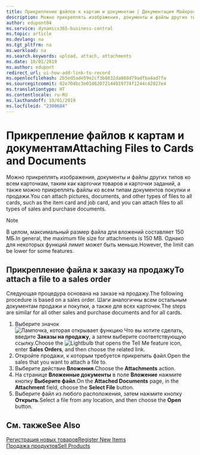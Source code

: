 ```yaml
---
title: Прикрепление файлов к картам и документам | Документация Майкрософт
description: Можно прикреплять изображения, документы и файлы других типов ко всем карточкам и всем типам документов покупки и продажи.
author: edupont04
ms.service: dynamics365-business-central
ms.topic: article
ms.devlang: na
ms.tgt_pltfrm: na
ms.workload: na
ms.search.keywords: upload, attach, attachments
ms.date: 10/01/2019
ms.author: edupont
redirect_url: ui-how-add-link-to-record
ms.openlocfilehash: 2b5ed5ade59e2cf3b8832da088d79adfba4ad7fa
ms.sourcegitcommit: 02e704bc3e01d62072144919774f1244c42827e4
ms.translationtype: HT
ms.contentlocale: ru-RU
ms.lasthandoff: 10/01/2019
ms.locfileid: "2300684"
---
```

# <a name="attaching-files-to-cards-and-documents"></a><span data-ttu-id="ca127-103">Прикрепление файлов к картам и документам</span><span class="sxs-lookup"><span data-stu-id="ca127-103">Attaching Files to Cards and Documents</span></span>
<span data-ttu-id="ca127-104">Можно прикреплять изображения, документы и файлы других типов ко всем карточкам, таким как карточки товаров и карточки заданий, а также можно прикреплять файлы ко всем типам документов покупки и продажи.</span><span class="sxs-lookup"><span data-stu-id="ca127-104">You can attach pictures, documents, and other types of files to all cards, such as the item card and job card, and you can attach files to all types of sales and purchase documents.</span></span>

> [!Note]
> <span data-ttu-id="ca127-105">В целом, максимальный размер файла для вложений составляет 150 МБ.</span><span class="sxs-lookup"><span data-stu-id="ca127-105">In general, the maximum file size for attachments is 150 MB.</span></span> <span data-ttu-id="ca127-106">Однако для некоторых функций лимит может быть меньше.</span><span class="sxs-lookup"><span data-stu-id="ca127-106">However, the limit can be lower for some features.</span></span>

## <a name="to-attach-a-file-to-a-sales-order"></a><span data-ttu-id="ca127-107">Прикрепление файла к заказу на продажу</span><span class="sxs-lookup"><span data-stu-id="ca127-107">To attach a file to a sales order</span></span>
<span data-ttu-id="ca127-108">Следующая процедура основана на заказе на продажу.</span><span class="sxs-lookup"><span data-stu-id="ca127-108">The following procedure is based on a sales order.</span></span> <span data-ttu-id="ca127-109">Шаги аналогичны всем остальным документам продажи и покупки, а также для всех карточек.</span><span class="sxs-lookup"><span data-stu-id="ca127-109">The steps are similar for all other sales and purchase documents and for all cards.</span></span>

1. <span data-ttu-id="ca127-110">Выберите значок ![Лампочка, которая открывает функцию Что вы хотите сделать](media/ui-search/search_small.png "Что вы хотите сделать"), введите **Заказы на продажу**, а затем выберите соответствующую ссылку.</span><span class="sxs-lookup"><span data-stu-id="ca127-110">Choose the ![Lightbulb that opens the Tell Me feature](media/ui-search/search_small.png "Tell me what you want to do") icon, enter **Sales Orders**, and then choose the related link.</span></span>
2. <span data-ttu-id="ca127-111">Откройте продажи, к которым требуется прикрепить файл.</span><span class="sxs-lookup"><span data-stu-id="ca127-111">Open the sales that you want to attach a file to.</span></span>
3. <span data-ttu-id="ca127-112">Выберите действие **Вложения**.</span><span class="sxs-lookup"><span data-stu-id="ca127-112">Choose the **Attachments** action.</span></span>
4. <span data-ttu-id="ca127-113">На странице **Вложенные документы** в поле **Вложение** нажмите кнопку **Выберите файл**.</span><span class="sxs-lookup"><span data-stu-id="ca127-113">On the **Attached Documents** page, in the **Attachment** field, choose the **Select File** button.</span></span>
5. <span data-ttu-id="ca127-114">Выберите файл из любого расположения, затем нажмите кнопку **Открыть**.</span><span class="sxs-lookup"><span data-stu-id="ca127-114">Select a file from any location, and then choose the **Open** button.</span></span>

## <a name="see-also"></a><span data-ttu-id="ca127-115">См. также</span><span class="sxs-lookup"><span data-stu-id="ca127-115">See Also</span></span>
[<span data-ttu-id="ca127-116">Регистрация новых товаров</span><span class="sxs-lookup"><span data-stu-id="ca127-116">Register New Items</span></span>](inventory-how-register-new-items.md)  
[<span data-ttu-id="ca127-117">Продажа продуктов</span><span class="sxs-lookup"><span data-stu-id="ca127-117">Sell Products</span></span>](sales-how-sell-products.md)
